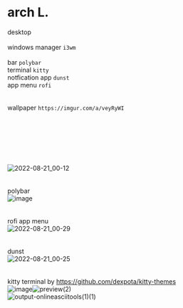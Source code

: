 # arch L.
desktop
<br> 
<br> windows manager ``i3wm``                   
<br>bar ``polybar``
<br>terminal ``kitty``
<br>notfication app ``dunst``
<br>app menu ``rofi``
<br>
<br>
<br>wallpaper ``https://imgur.com/a/veyRyWI``
<br>
<br>
<br>
<br>
<br>
<br>
<br>
<br>![2022-08-21_00-12](https://user-images.githubusercontent.com/109595809/185806744-5b8999a4-4bdd-415c-998b-eb15ebbc54c6.png)
<br>
<br>
<br>polybar
<br>![image](https://user-images.githubusercontent.com/109595809/185767104-2de9b723-8f10-43b5-a08c-4f90d461a4b3.png)
<br>
<br>
<br>rofi app menu 
<br>![2022-08-21_00-29](https://user-images.githubusercontent.com/109595809/185767261-09aae314-40df-4428-86a2-9570d175b50b.png)
<br>
<br>
<br>dunst
<br>![2022-08-21_00-25](https://user-images.githubusercontent.com/109595809/185767306-3954bbe2-1ca7-4000-8216-1918a4de654c.png)
<br>
<br>
<br>kitty terminal by https://github.com/dexpota/kitty-themes
<br>![image](https://user-images.githubusercontent.com/109595809/185805628-27e427eb-9eb1-4f6a-ae42-1dce22d6309f.png)![preview(2)](https://user-images.githubusercontent.com/109595809/185805706-005b1559-1a9b-4a2f-9906-fe36b45add26.png)
<br>![output-onlineasciitools(1)(1)](https://user-images.githubusercontent.com/109595809/185805806-4b71d128-1968-4e72-a365-e6f12a7cbc82.png)


